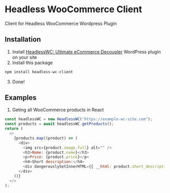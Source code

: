 # Headless WooCommerce Client

Client for Headless WooCommerce Wordpress Plugin

## Installation

1. Install [HeadlessWC: Ultimate eCommerce Decoupler](https://wordpress.org/plugins/headless-wc/) WordPress plugin on your site
2. Install this package

```sh
npm install headless-wc-client
```

3. Done!

## Examples

1. Geting all WooCommerce products in React

```js
const headlessWC = new HeadlessWC("https://example-wc-site.com");
const products = await headlessWC.getProducts();
return (
  <>
    {products.map((product) => (
      <div>
        <img src={product.image.full} alt="" />
        <h3>Name: {product.name}</h3>
        <p>Price: {product.price}</p>
        <h4>Short description:</h4>
        <div dangerouslySetInnerHTML={{ __html: product.short_description.rendered }} />
      </div>
    ))}
  </>
);
```
